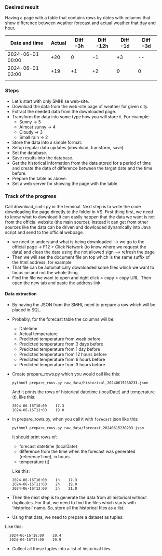 ### Desired result

Having a page with a table that contains rows by dates with columns that show difference between weather forecast and actual weather that day and hour.

| Date and time    | Actual | Diff -3h | Diff -12h | Diff -1d | Diff -3d |
|------------------|--------|----------|-----------|----------|----------|
| 2024-06-01 00:00 | +20    | 0        | -1        | +3       | --       |
| 2024-06-01 03:00 | +19    | +1       | +2        | 0        | 0        |
|                  |        |          |           |          |          |

### Steps

- Let's start with only SMHI.se web-site.
- Download the data from the web-site page of weather for given city.
- Extract the needed data from the downloaded page.
- Transform the data into some type how you will store it. For example:
  - Sunny -> 5
  - Almost sunny -> 4
  - Cloudy -> 3
  - Small rain -> 2
- Store the data into a simple format.
- Setup regular data updates (download, transform, save).
- Set the database.
- Save results into the database.
- Get the historical information from the data stored for a period of time and create the data of difference between the target date and the time before.
- Prepare the table as above.
- Set a web server for showing the page with the table.

### Track of the progress

Call download_smhi.py in the terminal.
Next step is to write the code downloading the page directly to the folder in VS.
First thing first, we need to know what to download 
It can easily happen that the data we want is not from the official website (the main source); instead it can get from other sources like the data can be driven and dowloaded dynamically into Java script and send to the official webpage.
- we need to understand what is being downloaded --> we go to the official page -> F12 > Click Network (to know where we request the data) and clean the data using the not allowed sign --> refresh the page
- Then we will see the document file on top which is the same suffix of the html address, for example
- That file can be automatically downloaded some files which we want to focus on and not the whole thing.
- Find the file we want to open and right click > copy > copy URL. Then open the new tab and paste the address link 

#### Data extraction

- By having the JSON from the SMHI, need to prepare a row which will be placed in SQL.
- Probably, for the forecast table the columns will be:
  - Datetime
  - Actual temperature
  - Predicted temperature from    week before
  - Predicted temperature from 3  days before
  - Predicted temperature from 1  day before
  - Predicted temperature from 12 hours before
  - Predicted temperature from 6  hours before
  - Predicted temperature from 3  hours before

- Create prepare_rows.py which you would call like this:
      
      python3 prepare_rows.py raw_data/historical_20240615230233.json
  
  And it prints the rows of historical datetime (localDate) and temperature (t), like this:

      2024-06-16T10:00    17.3
      2024-06-16T11:00    19.0

- In prepare_rows.py, when you call it with `forecast` json like this:
      
      python3 prepare_rows.py raw_data/forecast_20240615230233.json
  
  It should print rows of:
  - forecast datetime (localDate)
  - difference from the time when the forecast was generated (referenceTime), in hours
  - temperature (t)
  
  Like this:

      2024-06-16T10:00    1h    17.3
      2024-06-16T11:00    2h    19.0
      2024-06-16T12:00    3h    21.0

- Then the next step is to generate the data from all historical without duplicates. For that, we need to find the files which starts with 'historical' name. So, store all the historical files as a list.

- Using that data, we need to prepare a dataset as tuples:

Like this:

      2024-06-16T18:00    20.4
      2024-06-16T17:00    20.9

- Collect all these tuples into a list of historical files
